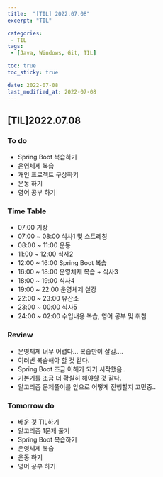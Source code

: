 ```yaml
---
title:  "[TIL] 2022.07.08"
excerpt: "TIL"

categories:
 - TIL
tags:
 - [Java, Windows, Git, TIL]

toc: true
toc_sticky: true

date: 2022-07-08
last_modified_at: 2022-07-08
---
```


## [TIL]2022.07.08



### To do
- Spring Boot 복습하기
- 운영체제 복습
- 개인 프로젝트 구상하기
- 운동 하기
- 영어 공부 하기   


### Time Table
- 07:00 기상
- 07:00 ~ 08:00 식사1 및 스트레칭
- 08:00 ~ 11:00 운동
- 11:00 ~ 12:00 식사2
- 12:00 ~ 16:00 Spring Boot 복습
- 16:00 ~ 18:00 운영체제 복습 + 식사3
- 18:00 ~ 19:00 식사4
- 19:00 ~ 22:00 운영체제 실강
- 22:00 ~ 23:00 유산소
- 23:00 ~ 00:00 식사5
- 24:00 ~ 02:00 수업내용 복습, 영어 공부 및 취침                   


### Review
- 운영체제 너무 어렵다... 복습만이 살길....
- 여러번 복습해야 할 것 같다.
- Spring Boot 조금 이해가 되기 시작했음..
- 기본기를 조금 더 확실히 해야할 것 같다.   
- 알고리즘 문제풀이를 앞으로 어떻게 진행할지 고민중..      
 


### Tomorrow do
- 배운 것 TIL하기
- 알고리즘 1문제 풀기
- Spring Boot 복습하기
- 운영체제 복습
- 운동 하기
- 영어 공부 하기

